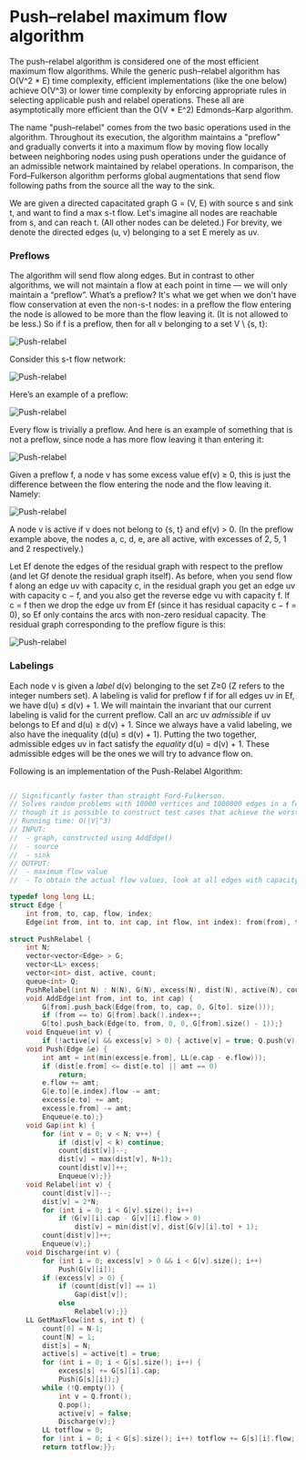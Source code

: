 # Push–relabel maximum flow algorithm

The push–relabel algorithm is considered one of the most efficient maximum flow algorithms. While the generic push–relabel algorithm has O(V^2 * E) time complexity, efficient implementations (like the one below) achieve O(V^3) or lower time complexity by enforcing appropriate rules in selecting applicable push and relabel operations. These all are asymptotically more efficient than the O(V * E^2) Edmonds–Karp algorithm. 

The name "push–relabel" comes from the two basic operations used in the algorithm. Throughout its execution, the algorithm maintains a "preflow" and gradually converts it into a maximum flow by moving flow locally between neighboring nodes using push operations under the guidance of an admissible network maintained by relabel operations. In comparison, the Ford–Fulkerson algorithm performs global augmentations that send flow following paths from the source all the way to the sink.

We are given a directed capacitated graph G = (V, E) with source s and sink t, and want to find a max s-t flow. Let's imagine all nodes are reachable from s, and can reach t. (All other nodes can be deleted.) For brevity, we denote the directed edges (u, v) belonging to a set E merely as uv.

### Preflows

The algorithm will send flow along edges. But in contrast to other algorithms, we will not maintain a flow at each point in time — we will only maintain a “preflow”. What’s a preflow? It's what we get when we don't have flow conservation at even the non-s-t nodes: in a preflow the flow entering the node is allowed to be more than the flow leaving it. (It is not allowed to be less.) So if f is a preflow, then for all v belonging to a set V \ {s, t}:

![Push-relabel](https://i.imgur.com/zHRkdRg.png)

Consider this s-t flow network:

![Push-relabel](https://i.imgur.com/e3jZkDm.png)

Here’s an example of a preflow:

![Push-relabel](https://i.imgur.com/5KD7NsX.png)

Every flow is trivially a preflow. And here is an example of something that is not a preflow, since node a has more flow leaving it than entering it:

![Push-relabel](https://i.imgur.com/a1aCeK4.png)

Given a preflow f, a node v has some excess value ef(v) ≥ 0, this is just the difference between the flow entering the node and the flow leaving it. Namely:

![Push-relabel](https://i.imgur.com/Px81us4.png)

A node v is active if v does not belong to {s, t} and ef(v) > 0. (In the preflow example above, the nodes a, c, d, e, are all active, with excesses of 2, 5, 1 and 2 respectively.)

Let Ef denote the edges of the residual graph with respect to the preflow (and let Gf denote the residual graph itself). As before, when you send flow f along an edge uv with capacity c, in the residual graph you get an edge uv with capacity c − f, and you also get the reverse edge vu with capacity f. If c = f then we drop the edge uv from Ef (since it has residual capacity c − f = 0), so Ef only contains the arcs with non-zero residual capacity. The residual graph corresponding to the preflow figure is this:

![Push-relabel](https://i.imgur.com/UjQuWWD.png)

### Labelings

Each node v is given a _label_ d(v) belonging to the set Z≥0 (Z refers to the integer numbers set). A labeling is valid for preflow f if for all edges uv in Ef, we have d(u) ≤ d(v) + 1. We will maintain the invariant that our current labeling is valid for the current preflow. Call an arc uv _admissible_ if uv belongs to Ef and d(u) ≥ d(v) + 1. Since we always have a valid labeling, we also have the inequality (d(u) ≤ d(v) + 1). Putting the two together, admissible edges uv in fact satisfy the _equality_ d(u) = d(v) + 1. These admissible edges will be the ones we will try to advance flow on.

Following is an implementation of the Push-Relabel Algorithm:

```cpp

// Significantly faster than straight Ford-Fulkerson.
// Solves random problems with 10000 vertices and 1000000 edges in a few seconds,
// though it is possible to construct test cases that achieve the worst case.
// Running time: O(|V|^3)
// INPUT:
// 	- graph, constructed using AddEdge()
// 	- source
// 	- sink
// OUTPUT:
// 	- maximum flow value
// 	- To obtain the actual flow values, look at all edges with capacity > 0 (zero capacity edges are residual edges).

typedef long long LL;
struct Edge {
	int from, to, cap, flow, index;
	Edge(int from, int to, int cap, int flow, int index): from(from), to(to), cap(cap), flow(flow), index (index) {}};
	
struct PushRelabel {
	int N;
	vector<vector<Edge> > G;
	vector<LL> excess;
	vector<int> dist, active, count;
	queue<int> Q;
	PushRelabel(int N) : N(N), G(N), excess(N), dist(N), active(N), count(2*N) {}
	void AddEdge(int from, int to, int cap) {
		G[from].push_back(Edge(from, to, cap, 0, G[to]. size()));
		if (from == to) G[from].back().index++;
		G[to].push_back(Edge(to, from, 0, 0, G[from].size() - 1));}
	void Enqueue(int v) {
		if (!active[v] && excess[v] > 0) { active[v] = true; Q.push(v); } }
	void Push(Edge &e) {
		int amt = int(min(excess[e.from], LL(e.cap - e.flow)));
		if (dist[e.from] <= dist[e.to] || amt == 0)
			return;
		e.flow += amt;
		G[e.to][e.index].flow -= amt; 
		excess[e.to] += amt; 
		excess[e.from] -= amt; 
		Enqueue(e.to);}
	void Gap(int k) {
		for (int v = 0; v < N; v++) {
			if (dist[v] < k) continue;
			count[dist[v]]--;
			dist[v] = max(dist[v], N+1);
			count[dist[v]]++;
			Enqueue(v);}}
	void Relabel(int v) { 
		count[dist[v]]--;
		dist[v] = 2*N;
		for (int i = 0; i < G[v].size(); i++)
			if (G[v][i].cap - G[v][i].flow > 0)
				dist[v] = min(dist[v], dist[G[v][i].to] + 1);
		count[dist[v]]++;
		Enqueue(v);}
	void Discharge(int v) {
		for (int i = 0; excess[v] > 0 && i < G[v].size(); i++)
			Push(G[v][i]);
		if (excess[v] > 0) {
			if (count[dist[v]] == 1)
				Gap(dist[v]);
			else
				Relabel(v);}}
	LL GetMaxFlow(int s, int t) {
		count[0] = N-1;
		count[N] = 1;
		dist[s] = N;
		active[s] = active[t] = true;
		for (int i = 0; i < G[s].size(); i++) {
			excess[s] += G[s][i].cap;
			Push(G[s][i]);}
		while (!Q.empty()) {
			int v = Q.front(); 
			Q.pop();
			active[v] = false;
			Discharge(v);}
		LL totflow = 0;
		for (int i = 0; i < G[s].size(); i++) totflow += G[s][i].flow;
		return totflow;}};
```
